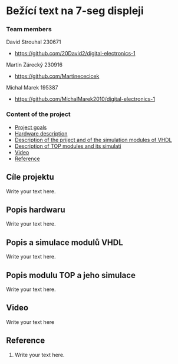 # Bežící text na 7-seg displeji

### Team members

David Strouhal 230671
* https://github.com/20David2/digital-electronics-1

Martin Zárecký 230916
* https://github.com/Martinececicek

Michal Marek 195387
* https://github.com/MichalMarek2010/digital-electronics-1


### Content of the project

* [Project goals](#objectives)
* [Hardware description](#hardware)
* [Description of the priject and of the simulation modules of VHDL](#modules)
* [Description of TOP modules and its simulati](#top)
* [Video](#video)
* [Reference](#references)

<a name="objectives"></a>

## Cíle projektu

Write your text here.

<a name="hardware"></a>

## Popis hardwaru

Write your text here.

<a name="modules"></a>

## Popis a simulace modulů VHDL

Write your text here.

<a name="top"></a>

## Popis modulu TOP a jeho simulace

Write your text here.

<a name="video"></a>

## Video

Write your text here

<a name="references"></a>

## Reference

1. Write your text here.
